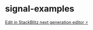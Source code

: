 # signal-examples

[Edit in StackBlitz next generation editor ⚡️](https://stackblitz.com/~/github.com/dancoto/signal-examples)